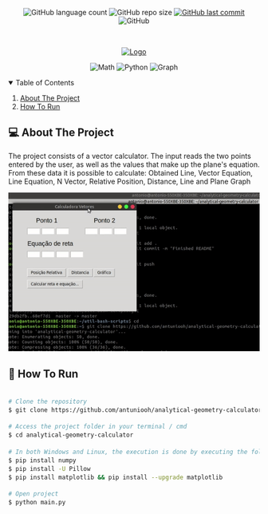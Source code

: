 <p align="center">
  <img alt="GitHub language count" src="https://img.shields.io/github/languages/count/antuniooh/analytical-geometry-calculator">

  <img alt="GitHub repo size" src="https://img.shields.io/github/repo-size/antuniooh/analytical-geometry-calculator">
  
  <a href="https://github.com/antuniooh/analytical-geometry-calculator/commits/master">
    <img alt="GitHub last commit" src="https://img.shields.io/github/last-commit/antuniooh/analytical-geometry-calculator">
  </a>
  
   <img alt="GitHub" src="https://img.shields.io/github/license/antuniooh/analytical-geometry-calculator">
</p>

<!-- PROJECT LOGO -->
<br />
<p align="center">
  <a href="https://github.com/antuniooh/analytical-geometry-calculator">
    <img src="https://st4.depositphotos.com/16138592/30030/v/450/depositphotos_300303958-stock-illustration-analytic-geometry-line-vector.jpg" alt="Logo" width="550">
  </a>
</p>

<p align="center">
  <img alt="Math" src="https://img.shields.io/badge/Math-red?style=for-the-badge&logo=math&logoColor=white"/>
  <img alt="Python" src="https://img.shields.io/badge/Python-darkblue?style=for-the-badge&logo=python&logoColor=white"/>
    <img alt="Graph" src="https://img.shields.io/badge/Graph-darkrgreen?style=for-the-badge&logo=graph&logoColor=white"/>
</p>


<!-- TABLE OF CONTENTS -->
<details open="open">
  <summary>Table of Contents</summary>
  <ol>
    <li>
      <a href="#-about-the-project">About The Project</a>
    </li>
    <li>
      <a href="#-how-to-run">How To Run</a>
    </li>
  </ol>
</details>


<!-- ABOUT THE PROJECT -->
## 💻 About The Project
The project consists of a vector calculator. The input reads the two points entered by the user, as well as the values ​​that make up the plane's equation. From these data it is possible to calculate: Obtained Line, Vector Equation, Line Equation, N Vector, Relative Position, Distance, Line and Plane Graph

![app](https://github.com/antuniooh/analytical-geometry-calculator/blob/master/images/app.gif)


<!-- HOW TO RUN -->
## 🚀 How To Run

```bash

# Clone the repository
$ git clone https://github.com/antuniooh/analytical-geometry-calculator.git

# Access the project folder in your terminal / cmd
$ cd analytical-geometry-calculator

# In both Windows and Linux, the execution is done by executing the following line in the terminal, or using an IDE of your choice. It is necessary to install certain libraries before running the project itself.
$ pip install numpy
$ pip install -U Pillow
$ pip install matplotlib && pip install --upgrade matplotlib

# Open project
$ python main.py

```
